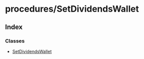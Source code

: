 # procedures/SetDividendsWallet

## Index

### Classes

* [SetDividendsWallet](../classes/_procedures_setdividendswallet_.setdividendswallet.md)

